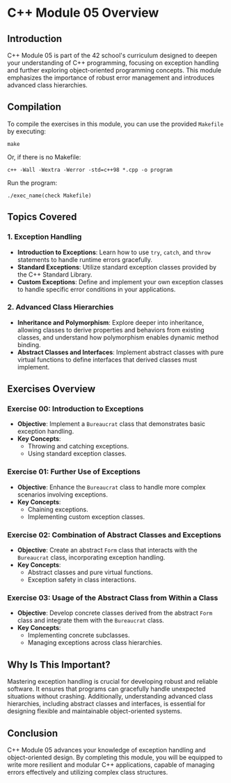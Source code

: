 # C++ Module 05 Overview

## Introduction

C++ Module 05 is part of the 42 school's curriculum designed to deepen your understanding of C++ programming, focusing on exception handling and further exploring object-oriented programming concepts. This module emphasizes the importance of robust error management and introduces advanced class hierarchies.

## Compilation

To compile the exercises in this module, you can use the provided `Makefile` by executing:

```
make
```
Or, if there is no Makefile:
```
c++ -Wall -Wextra -Werror -std=c++98 *.cpp -o program
```
Run the program:
```
./exec_name(check Makefile)
```

## Topics Covered

### 1. **Exception Handling**

- **Introduction to Exceptions**: Learn how to use `try`, `catch`, and `throw` statements to handle runtime errors gracefully.
- **Standard Exceptions**: Utilize standard exception classes provided by the C++ Standard Library.
- **Custom Exceptions**: Define and implement your own exception classes to handle specific error conditions in your applications.

### 2. **Advanced Class Hierarchies**

- **Inheritance and Polymorphism**: Explore deeper into inheritance, allowing classes to derive properties and behaviors from existing classes, and understand how polymorphism enables dynamic method binding.
- **Abstract Classes and Interfaces**: Implement abstract classes with pure virtual functions to define interfaces that derived classes must implement.

## Exercises Overview

### Exercise 00: Introduction to Exceptions

- **Objective**: Implement a `Bureaucrat` class that demonstrates basic exception handling.
- **Key Concepts**:
  - Throwing and catching exceptions.
  - Using standard exception classes.

### Exercise 01: Further Use of Exceptions

- **Objective**: Enhance the `Bureaucrat` class to handle more complex scenarios involving exceptions.
- **Key Concepts**:
  - Chaining exceptions.
  - Implementing custom exception classes.

### Exercise 02: Combination of Abstract Classes and Exceptions

- **Objective**: Create an abstract `Form` class that interacts with the `Bureaucrat` class, incorporating exception handling.
- **Key Concepts**:
  - Abstract classes and pure virtual functions.
  - Exception safety in class interactions.

### Exercise 03: Usage of the Abstract Class from Within a Class

- **Objective**: Develop concrete classes derived from the abstract `Form` class and integrate them with the `Bureaucrat` class.
- **Key Concepts**:
  - Implementing concrete subclasses.
  - Managing exceptions across class hierarchies.

## Why Is This Important?

Mastering exception handling is crucial for developing robust and reliable software. It ensures that programs can gracefully handle unexpected situations without crashing. Additionally, understanding advanced class hierarchies, including abstract classes and interfaces, is essential for designing flexible and maintainable object-oriented systems.

## Conclusion

C++ Module 05 advances your knowledge of exception handling and object-oriented design. By completing this module, you will be equipped to write more resilient and modular C++ applications, capable of managing errors effectively and utilizing complex class structures.

